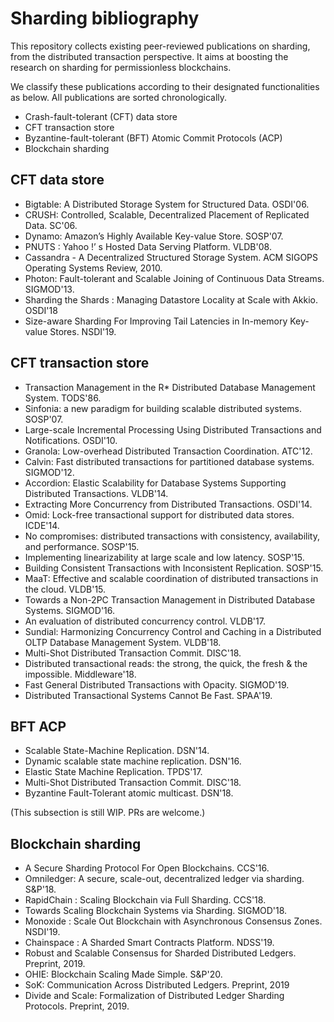 # Sharding bibliography

This repository collects existing peer-reviewed publications on sharding, from the distributed transaction perspective. It aims at boosting the research on sharding for permissionless blockchains.

We classify these publications according to their designated functionalities as below. All publications are sorted chronologically.

- Crash-fault-tolerant (CFT) data store
- CFT transaction store
- Byzantine-fault-tolerant (BFT) Atomic Commit Protocols (ACP)
- Blockchain sharding

## CFT data store

- Bigtable: A Distributed Storage System for Structured Data. OSDI'06.
- CRUSH: Controlled, Scalable, Decentralized Placement of Replicated Data. SC'06.
- Dynamo: Amazon’s Highly Available Key-value Store. SOSP'07.
- PNUTS : Yahoo !’ s Hosted Data Serving Platform. VLDB'08.
- Cassandra - A Decentralized Structured Storage System. ACM SIGOPS Operating Systems Review, 2010.
- Photon: Fault-tolerant and Scalable Joining of Continuous Data Streams. SIGMOD'13.
- Sharding the Shards : Managing Datastore Locality at Scale with Akkio. OSDI'18
- Size-aware Sharding For Improving Tail Latencies in In-memory Key-value Stores. NSDI'19.

## CFT transaction store

- Transaction Management in the R* Distributed Database Management System. TODS'86.
- Sinfonia: a new paradigm for building scalable distributed systems. SOSP'07.
- Large-scale Incremental Processing Using Distributed Transactions and Notifications. OSDI'10.
- Granola: Low-overhead Distributed Transaction Coordination. ATC'12.
- Calvin: Fast distributed transactions for partitioned database systems. SIGMOD'12.
- Accordion: Elastic Scalability for Database Systems Supporting Distributed Transactions. VLDB'14.
- Extracting More Concurrency from Distributed Transactions. OSDI'14.
- Omid: Lock-free transactional support for distributed data stores. ICDE'14.
- No compromises: distributed transactions with consistency, availability, and performance. SOSP'15.
- Implementing linearizability at large scale and low latency. SOSP'15.
- Building Consistent Transactions with Inconsistent Replication. SOSP'15.
- MaaT: Effective and scalable coordination of distributed transactions in the cloud. VLDB'15.
- Towards a Non-2PC Transaction Management in Distributed Database Systems. SIGMOD'16.
- An evaluation of distributed concurrency control. VLDB'17.
- Sundial: Harmonizing Concurrency Control and Caching in a Distributed OLTP Database Management System. VLDB'18.
- Multi-Shot Distributed Transaction Commit. DISC'18.
- Distributed transactional reads: the strong, the quick, the fresh & the impossible. Middleware'18.
- Fast General Distributed Transactions with Opacity. SIGMOD'19.
- Distributed Transactional Systems Cannot Be Fast. SPAA'19.

## BFT ACP

- Scalable State-Machine Replication. DSN'14.
- Dynamic scalable state machine replication. DSN'16.
- Elastic State Machine Replication. TPDS'17.
- Multi-Shot Distributed Transaction Commit. DISC'18.
- Byzantine Fault-Tolerant atomic multicast. DSN'18.

(This subsection is still WIP. PRs are welcome.)

## Blockchain sharding

- A Secure Sharding Protocol For Open Blockchains. CCS'16.
- Omniledger: A secure, scale-out, decentralized ledger via sharding. S&P'18.
- RapidChain : Scaling Blockchain via Full Sharding. CCS'18.
- Towards Scaling Blockchain Systems via Sharding. SIGMOD'18.
- Monoxide : Scale Out Blockchain with Asynchronous Consensus Zones. NSDI'19.
- Chainspace : A Sharded Smart Contracts Platform. NDSS'19.
- Robust and Scalable Consensus for Sharded Distributed Ledgers. Preprint, 2019.
- OHIE: Blockchain Scaling Made Simple. S&P'20.
- SoK: Communication Across Distributed Ledgers. Preprint, 2019
- Divide and Scale: Formalization of Distributed Ledger Sharding Protocols. Preprint, 2019.
